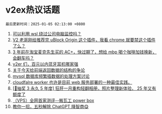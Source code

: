 # v2ex热议话题

`最后更新时间：2025-01-05 02:13:00 +0800`

1. [可以利用 wsl 绕过公司电脑监控吗？](https://www.v2ex.com/t/1102438)
1. [V2 老哥刚给推荐完 uBlock Origin 这个插件，我看 chrome 就要禁这个插件了么？](https://www.v2ex.com/t/1102466)
1. [3 年前在淘宝麦克先生买的 AC+，快过期了，想给 mbp 喝个咖啡加钱换新，会翻车吗？](https://www.v2ex.com/t/1102477)
1. [v2er 们，百元以内蓝牙耳机哪家强](https://www.v2ex.com/t/1102436)
1. [关于今天给前端返回数据的结构的争论](https://www.v2ex.com/t/1102528)
1. [mysql 数据库频繁插数据的处理方案讨论](https://www.v2ex.com/t/1102456)
1. [cloudfalre worker 也许是目前 web 服务部署的一种最佳实践。](https://www.v2ex.com/t/1102503)
1. [[🎁抽奖 3 永久 5 年度] 狂肝一月重构轻翻相册，照片整理新体验， 25 年又有额度了](https://www.v2ex.com/t/1102554)
1. [（VPS）全网首家测评--搬瓦工 power box](https://www.v2ex.com/t/1102483)
1. [教你一招，五秒解除 ChatGPT 降智商😋](https://www.v2ex.com/t/1102460)

